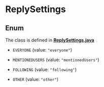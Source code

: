 

# ReplySettings

## Enum

The class is defined in **[ReplySettings.java](../../src/main/java/example/micronaut/model/ReplySettings.java)**


* `EVERYONE` (value: `"everyone"`)

* `MENTIONEDUSERS` (value: `"mentionedUsers"`)

* `FOLLOWING` (value: `"following"`)

* `OTHER` (value: `"other"`)



